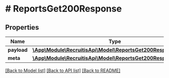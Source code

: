 # # ReportsGet200Response

## Properties

Name | Type | Description | Notes
------------ | ------------- | ------------- | -------------
**payload** | [**\App\Module\RecruitisApi\Model\ReportsGet200ResponsePayload**](ReportsGet200ResponsePayload.md) |  | [optional]
**meta** | [**\App\Module\RecruitisApi\Model\ReportsGet200ResponseMeta**](ReportsGet200ResponseMeta.md) |  | [optional]

[[Back to Model list]](../../README.md#models) [[Back to API list]](../../README.md#endpoints) [[Back to README]](../../README.md)
